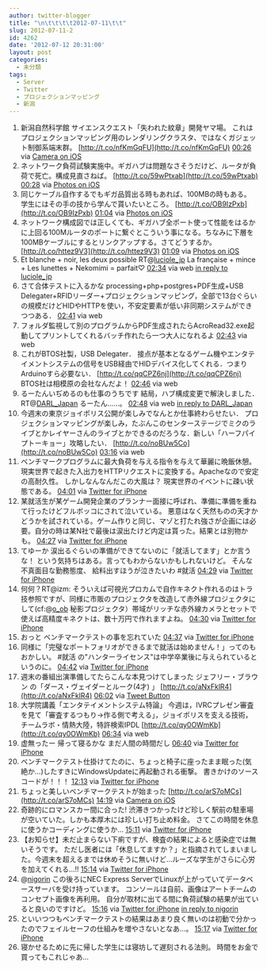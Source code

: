 ```yaml
---
author: twitter-blogger
title: "\n\t\t\t\t2012-07-11\t\t"
slug: 2012-07-11-2
id: 4262
date: '2012-07-12 20:31:00'
layout: post
categories:
  - 未分類
tags:
  - Server
  - Twitter
  - プロジェクションマッピング
  - 新潟
---
```


<div xmlns:georss="http://www.georss.org/georss">

1.  <span><span>新潟自然科学館 サイエンスクエスト「失われた紋章」開発ヤマ場。 これはプロジェクションマッピング用のレンダリングクラスタ、ではなくガジェット制御系端末群。 [http://t.co/nfKmGqFU](http://t.co/nfKmGqFU)</span> <span>[<span>00:26</span>](http://twitter.com/o_ob/status/223015428941811714) <span>via [Camera on iOS](http://www.apple.com)</span></span></span>
2.  <span><span>ネットワーク負荷試験実施中。ギガハブは問題なさそうだけど、ルータが負荷で死亡。構成見直さねば。 [http://t.co/59wPtxab](http://t.co/59wPtxab)</span> <span>[<span>00:28</span>](http://twitter.com/o_ob/status/223015891649036289) <span>via [Photos on iOS](http://www.apple.com)</span></span></span>
3.  <span><span>同じケーブル自作するでもギガ品質出る時もあれば、100MBの時もある。 学生にはその手の技から学んで貰いたいところ。 [http://t.co/OB9IzPxb](http://t.co/OB9IzPxb)</span> <span>[<span>01:04</span>](http://twitter.com/o_ob/status/223025023324127232) <span>via [Photos on iOS](http://www.apple.com)</span></span></span>
4.  <span><span>ネットワーク構成図では正しくても、ギガハブ全ポート使って性能をはるかに上回る100Mルータのポートに繋ぐとこういう事になる。ちなみに下層を100MBケーブルにするとリンクアップする。さてどうするか。 [http://t.co/httez9V3](http://t.co/httez9V3)</span> <span>[<span>01:09</span>](http://twitter.com/o_ob/status/223026131505381376) <span>via [Photos on iOS](http://www.apple.com)</span></span></span>
5.  <span><span>Et blanche + noir, les deux possible RT@[luciole_jp](http://twitter.com/luciole_jp "luciole_jp") La française + mince + Les lunettes + Nekomimi = parfait♡</span> <span>[<span>02:34</span>](http://twitter.com/o_ob/status/223047712696827905) <span>via web</span> [in reply to luciole_jp](http://twitter.com/luciole_jp/status/223039641408913408)</span></span>
6.  <span><span>さて合体テストに入るかな processing+php+postgres+PDF生成+USB Delegater+RFIDリーダー+プロジェクションマッピング，全部で13台ぐらいの規模だけどHIDやHTTPを使い，不安定要素が低い非同期システムができつつある．</span> <span>[<span>02:41</span>](http://twitter.com/o_ob/status/223049377256718336) <span>via web</span></span></span>
7.  <span><span>フォルダ監視して別のプログラムからPDF生成されたらAcroRead32.exe起動してプリントしてくれるバッチ作れたら一つ大人になれるよ</span> <span>[<span>02:43</span>](http://twitter.com/o_ob/status/223049996415672322) <span>via web</span></span></span>
8.  <span><span>これがBTOS社製，USB Delegater． 接点が基本となるゲーム機やエンタテイメントシステムの信号をUSB経由でHIDデバイス化してくれる．つまりArduinoすら必要ない． [http://t.co/qqCPZ6nj](http://t.co/qqCPZ6nj) BTOS社は相模原の会社なんだよ！</span> <span>[<span>02:46</span>](http://twitter.com/o_ob/status/223050574172667905) <span>via web</span></span></span>
9.  <span><span>るーたんいぢめるのも仕事のうちです 結局，ハブ構成変更で解決しました． RT@[DARL_Japan](http://twitter.com/DARL_Japan "DARL_Japan") るーたん……。</span> <span>[<span>02:48</span>](http://twitter.com/o_ob/status/223051108191440897) <span>via web</span> [in reply to DARL_Japan](http://twitter.com/DARL_Japan/status/223016648842559488)</span></span>
10.  <span><span>今週末の東京ジョイポリス公開が楽しみでなんとか仕事終わらせたい． プロジェクションマッピングが楽しみ，たぶんこのセンターステージでミクのライブとかレイヤーさんのライブとかできるのだろうな．新しい「ハーフパイプトーキョー」攻略したい． [http://t.co/noBUw5Co](http://t.co/noBUw5Co)</span> <span>[<span>03:16</span>](http://twitter.com/o_ob/status/223058219751309312) <span>via web</span></span></span>
11.  <span><span>ベンチマークプログラムに最大負荷を与える指令を与えて華麗に晩飯休憩。 現実世界で起きた入出力をHTTPリクエストに変換する。Apacheなので安定の高耐久性。 しかしなんなんだこの大風は？ 現実世界のイベントに疎い状態である。</span> <span>[<span>04:01</span>](http://twitter.com/o_ob/status/223069604069638144) <span>via [Twitter for iPhone](http://twitter.com/download/iphone)</span></span></span>
12.  <span><span>某就活生が某ゲーム開発企業のプランナー面接に呼ばれ、準備に準備を重ねて行ったけどフルボッコにされて泣いている。 悪意はなく天然ものの天才かどうかを試されている。ゲーム作りと同じ、マゾと打たれ強さが企画には必要。自分の時は某N社で最後は涙出たけど内定は貰った。結果とは別物かも。</span> <span>[<span>04:27</span>](http://twitter.com/o_ob/status/223076081274589184) <span>via [Twitter for iPhone](http://twitter.com/download/iphone)</span></span></span>
13.  <span><span>てゆーか 涙出るぐらいの準備ができてないのに「就活してます」とか言うな！ という気持ちはある。言ってもわからないかもしれないけど。 そんな不真面目な勤務態度、 給料出すほうが泣きたいわ #就活</span> <span>[<span>04:29</span>](http://twitter.com/o_ob/status/223076553913933826) <span>via [Twitter for iPhone](http://twitter.com/download/iphone)</span></span></span>
14.  <span><span>何何？RT@izm: そういえば可視光プロカムで自作キネクト作れるのはトラ技参照ですが、同様に市販のプロジェクタを改造して赤外線プロジェクタにして(cf:@[o_ob](http://twitter.com/o_ob "o_ob") 秘影プロジェクタ）帯域がリッチな赤外線カメラとセットで使えば高精度キネクトは、数十万円で作れますよね。</span> <span>[<span>04:30</span>](http://twitter.com/o_ob/status/223076928519798786) <span>via [Twitter for iPhone](http://twitter.com/download/iphone)</span></span></span>
15.  <span><span>おっと ベンチマークテストの事を忘れていた</span> <span>[<span>04:37</span>](http://twitter.com/o_ob/status/223078529896689664) <span>via [Twitter for iPhone](http://twitter.com/download/iphone)</span></span></span>
16.  <span><span>同様に「完璧なポートフォリオができるまで就活は始めません！」ってのもおかしい。 #就活 の"ハンターライセンス"は中学卒業後に与えられているというのに。</span> <span>[<span>04:42</span>](http://twitter.com/o_ob/status/223079760484507648) <span>via [Twitter for iPhone](http://twitter.com/download/iphone)</span></span></span>
17.  <span><span>週末の番組出演準備してたらこんな本見つけてしまった ジェフリー・ブラウン の「ダース・ヴェイダーとルーク(4才) 」 [http://t.co/aNxFklR4](http://t.co/aNxFklR4)</span> <span>[<span>06:02</span>](http://twitter.com/o_ob/status/223100014493306880) <span>via [Tweet Button](http://twitter.com/tweetbutton)</span></span></span>
18.  <span><span>大学院講義「エンタテイメントシステム特論」 今週は，IVRCプレゼン審査を見て「審査するつもり→作る側で考える」，ジョイポリスを支える技術，チームラボ・情熱大陸，特許検索IPDL [http://t.co/qy0OWmKb](http://t.co/qy0OWmKb)</span> <span>[<span>06:34</span>](http://twitter.com/o_ob/status/223107916041953280) <span>via web</span></span></span>
19.  <span><span>虚無ったー 帰って寝るかな まだ人間の時間だし</span> <span>[<span>06:40</span>](http://twitter.com/o_ob/status/223109531587182592) <span>via [Twitter for iPhone](http://twitter.com/download/iphone)</span></span></span>
20.  <span><span>ベンチマークテスト仕掛けてたのに、ちょっと椅子に座ったまま眠った(気絶か...)したすきにWindowsUpdateに再起動される衝撃。 書きかけのソースコードが！！！</span> <span>[<span>12:13</span>](http://twitter.com/o_ob/status/223193388319653889) <span>via [Twitter for iPhone](http://twitter.com/download/iphone)</span></span></span>
21.  <span><span>ちょっと美しいベンチマークテストが始まった [http://t.co/arS7oMCs](http://t.co/arS7oMCs)</span> <span>[<span>14:19</span>](http://twitter.com/o_ob/status/223225070728912897) <span>via [Camera on iOS](http://www.apple.com)</span></span></span>
22.  <span><span>奇跡的にロマンスカー間に合った! 渋滞きつかったけど珍しく駅前の駐車場が空いていた。しかも本厚木には珍しい打ち止め料金。 さてこの時間を休息に使うかコーディングに使うか...</span> <span>[<span>15:11</span>](http://twitter.com/o_ob/status/223238015156367360) <span>via [Twitter for iPhone](http://twitter.com/download/iphone)</span></span></span>
23.  <span><span>【お知らせ】未だ止まらない下痢ですが、検査の結果によると感染症では無いそうです。 ただし医者には「休息してますか？」と指摘されてしまいました。今週末を超えるまでは休めそうに無いけど...ルーズな学生がさらに心労を加えてくれる...!!</span> <span>[<span>15:14</span>](http://twitter.com/o_ob/status/223238758177316864) <span>via [Twitter for iPhone](http://twitter.com/download/iphone)</span></span></span>
24.  <span><span>@[nigorin](http://twitter.com/nigorin "nigorin") この後ろにNEC Express ServerでLinuxが上がっていてデータベースサーバを受け持っています。 コンソールは自前、画像はアートチームのコンセプト画像を再利用。 自分が取材に出てる間に負荷試験の結果が出ていると良いのですけど。</span> <span>[<span>15:16</span>](http://twitter.com/o_ob/status/223239462136717314) <span>via [Twitter for iPhone](http://twitter.com/download/iphone)</span> [in reply to nigorin](http://twitter.com/nigorin/status/223237063733035012)</span></span>
25.  <span><span>といいつつもベンチマークテストの結果はあまり良く無いのは初動で分かったのでフェイルセーフの仕組みを増やさないとなあ...。</span> <span>[<span>15:17</span>](http://twitter.com/o_ob/status/223239743230578688) <span>via [Twitter for iPhone](http://twitter.com/download/iphone)</span></span></span>
26.  <span><span>寝かせるために先に帰した学生には寝坊して遅刻される法則。 時間をお金で買ってもこれじゃあ...</span></span>

</div>
